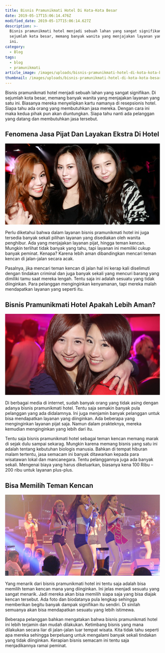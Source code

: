 ```yaml
---
title: Bisnis Pramunikmati Hotel Di Kota-Kota Besar
date: 2019-05-17T15:06:14.476Z
modified_date: 2019-05-17T15:06:14.627Z
description: >-
  Bisnis pramunikmati hotel menjadi sebuah lahan yang sangat signifikan. Di
  sejumlah kota besar, memang banyak wanita yang menjajakan layanan yang satu
  ini.
category:
  - Blog
tags:
  - blog
  - pramunikmati
article_image: /images/uploads/bisnis-pramunikmati-hotel-di-kota-kota-besar-3.jpg
thumbnail: /images/uploads/bisnis-pramunikmati-hotel-di-kota-kota-besar-2-004.jpg
---
```

Bisnis pramunikmati hotel menjadi sebuah lahan yang sangat signifikan. Di sejumlah kota besar, memang banyak wanita yang menjajakan layanan yang satu ini. Biasanya mereka menyelipkan kartu namanya di resepsionis hotel. Siapa tahu ada orang yang membutuhkan jasa mereka. Dengan cara ini maka kedua pihak pun akan diuntungkan. Siapa tahu nanti ada pelanggan yang datang dan membutuhkan jasa tersebut.



## Fenomena Jasa Pijat Dan Layakan Ekstra Di Hotel

![Bisnis Pramunikmati Hotel Di Kota-Kota Besar](/images/uploads/bisnis-pramunikmati-hotel-di-kota-kota-besar-3.jpg)

Perlu diketahui bahwa dalam layanan bisnis pramunikmati hotel ini juga tersedia banyak sekali pilihan layanan yang disediakan oleh wanita penghibur. Ada yang menjajakan layanan pijat, hingga teman kencan. Mungkin terlihat tidak banyak yang tahu, tapi layanan ini memiliki cukup banyak peminat. Kenapa? Karena lebih aman dibandingkan mencari teman kencan di jalan-jalan secara acak.

Pasalnya, jika mencari teman kencan di jalan hal ini kerap kali diselimuti dengan tindakan criminal dan juga banyak sekali yang mencuri barang yang dimiliki tamu saat mereka lengah. Tentu saja ini adalah sesuatu yang tidak diinginkan. Para pelanggan menginginkan kenyamanan, tapi mereka malah mendapatkan layanan yang seperti itu.



## Bisnis Pramunikmati Hotel Apakah Lebih Aman?

![Bisnis Pramunikmati Hotel Di Kota-Kota Besar](/images/uploads/bisnis-pramunikmati-hotel-di-kota-kota-besar-2.jpg)

Di berbagai media di internet, sudah banyak orang yang tidak asing dengan adanya bisnis pramunikmati hotel. Tentu saja semakin banyak pula pelanggan yang ada didalamnya. Ini juga menjamin banyak pelanggan untuk bisa mendapatkan layanan yang diinginkan. Ada beberapa yang menginginkan layanan pijat saja. Namun dalam prakteknya, mereka kemudian menginginkan yang lebih dari itu.

Tentu saja bisnis pramunikmati hotel sebagai teman kencan memang marak di sejak dulu sampai sekarag. Mungkin karena memang bisnis yang satu ini adalah tentang kebutuhan biologis manusia. Bahkan di tempat hiburan malam tertentu, jasa semacam ini banyak ditawarkan kepada para wisatawan lokal dan mancanegara. Tentu pelanggannya juga ada banyak sekali. Mengenai biaya yang harus dikeluarkan, biasanya kena 100 Ribu – 200 ribu untuk layanan plus-plus.



## Bisa Memilih Teman Kencan

![Bisnis Pramunikmati Hotel Di Kota-Kota Besar](/images/uploads/bisnis-pramunikmati-hotel-di-kota-kota-besar-1.jpg)

Yang menarik dari bisnis pramunikmati hotel ini tentu saja adalah bisa memilih teman kencan mana yang diinginkan. Ini jelas menjadi sesuatu yang sangat menarik. Jadi mereka akan bisa memilih siapa saja yang bisa diajak kencan tersebut. Ada foto dan biodatanya pula lengkap sehingga memberikan begitu banyak dampak signifikan itu sendiri. Di sinilah semuanya akan bisa mendapatkan sesuatu yang lebih istimewa.

Beberapa pelanggan bahkan mengatakan bahwa bisnis pramunikmati hotel ini lebih terjamin dan mudah dilakukan. Ketimbang bisnis yang mana dilakukan secara liar di jalan-jalan luar tempat wisata. Kita tidak tahu seperti apa mereka sehingga berpeluang untuk mengalami banyak sekali tindakan yang tidak diinginkan. Kerapian bisnis semacam ini tentu saja menjadikannya ramai peminat.
